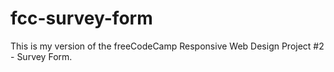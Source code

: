 # fcc-survey-form
This is my version of the freeCodeCamp Responsive Web Design Project #2 - Survey Form.

